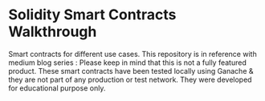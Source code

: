 # Solidity Smart Contracts Walkthrough

Smart contracts for different use cases. This repository is in reference with medium blog series :
Please keep in mind that this is not a fully featured product. These smart contracts have been tested locally using Ganache & they are not part of any production or test network. They were developed for educational purpose only.
